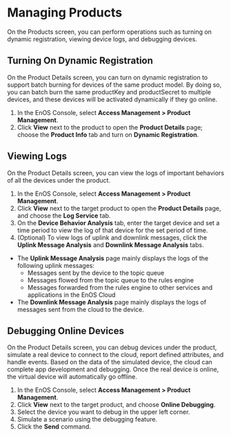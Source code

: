 # Managing Products

On the Products screen, you can perform operations such as turning on dynamic registration, viewing device logs, and debugging devices.

## Turning On Dynamic Registration

On the Product Details screen, you can turn on dynamic registration to support batch burning for devices of the same product model. By doing so, you can batch burn the same productKey and productSecret to multiple devices, and these devices will be activated dynamically if they go online.

1. In the EnOS Console, select **Access Management > Product Management**.
2. Click **View** next to the product to open the **Product Details** page; choose the **Product Info** tab and turn on **Dynamic Registration**.

## Viewing Logs

On the Product Details screen, you can view the logs of important behaviors of all the devices under the product.

1. In the EnOS Console, select **Access Management > Product Management**.
2. Click **View** next to the target product to open the **Product Details** page, and choose the **Log Service** tab.
3. On the **Device Behavior Analysis** tab, enter the target device and set a time period to view the log of that device for the set period of time.
4. (Optional) To view logs of uplink and downlink messages, click the **Uplink Message Analysis** and **Downlink Message Analysis** tabs.
  - The **Uplink Message Analysis** page mainly displays the logs of the following uplink messages:
    - Messages sent by the device to the topic queue
    - Messages flowed from the topic queue to the rules engine
    - Messages forwarded from the rules engine to other services and applications in the EnOS Cloud
  - The **Downlink Message Analysis** page mainly displays the logs of messages sent from the cloud to the device.
  <!--This requires a list of error codes-->

## Debugging Online Devices

On the Product Details screen, you can debug devices under the product, simulate a real device to connect to the cloud, report defined attributes, and handle events. Based on the data of the simulated device, the cloud can complete app development and debugging. Once the real device is online, the virtual device will automatically go offline.

1. In the EnOS Console, select **Access Management > Product Management**.
2. Click **View** next to the target product, and choose **Online Debugging**.
3. Select the device you want to debug in the upper left corner.
4. Simulate a scenario using the debugging feature.
5. Click the **Send** command.

<!--Ask Xu Wei for a list-->
